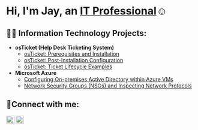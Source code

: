 <h1>Hi, I'm Jay, an <a href="https://www.linkedin.com/in/jay-maki-33b477b4/">IT Professional</a>☺</h1>

<h2>👨‍💻 Information Technology Projects:</h2>

- <b>osTicket (Help Desk Ticketing System)</b>
  - [osTicket: Prerequisites and Installation](https://github.com/joshmadakorcc/osticket-prereqs)
  - [osTicket: Post-Installation Configuration](https://github.com/joshmadakorcc/post-install-config)
  - [osTicket: Ticket Lifecycle Examples](https://github.com/joshmadakorcc/ticket-lifecycle)
- <b>Microsoft Azure</b>
  - [Configuring On-premises Active Directory within Azure VMs](https://github.com/joshmadakorcc/configure-ad)
  - [Network Security Groups (NSGs) and Inspecting Network Protocols](https://github.com/joshmadakorcc/azure-network-protocols)

<h2>🤳Connect with me:</h2>


[<img align="left" alt="Jay | LinkedIn" width="22px" src="https://www.linkedin.com/in/jay-maki-33b477b4/" />][linkedin]
[<img align="left" alt="Jay | Instagram" width="22px" src="https://www.instagram.com/jay.maki.7/" />][instagram]

[twitter]: https://twitter.com/Josh
[instagram]: https://www.instagram.com/Josh
[linkedin]: https://linkedin.com/in/Josh

